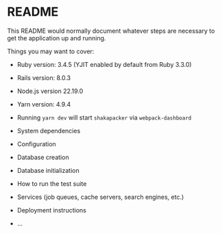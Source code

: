 # README

This README would normally document whatever steps are necessary to get the
application up and running.

Things you may want to cover:

* Ruby version: 3.4.5 (YJIT enabled by default from Ruby 3.3.0)

* Rails version: 8.0.3

* Node.js version 22.19.0

* Yarn version: 4.9.4

* Running `yarn dev` will start `shakapacker` via `webpack-dashboard`

* System dependencies

* Configuration

* Database creation

* Database initialization

* How to run the test suite

* Services (job queues, cache servers, search engines, etc.)

* Deployment instructions

* ...
